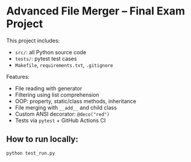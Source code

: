 # Advanced File Merger – Final Exam Project

This project includes:
- `src/`: all Python source code
- `tests/`: pytest test cases
- `Makefile`, `requirements.txt`, `.gitignore`

Features:
- File reading with generator
- Filtering using list comprehension
- OOP: property, static/class methods, inheritance
- File merging with `__add__` and child class
- Custom ANSI decorator: `@deco("red")`
- Tests via `pytest` + GitHub Actions CI

## How to run locally:

```bash
python test_run.py
